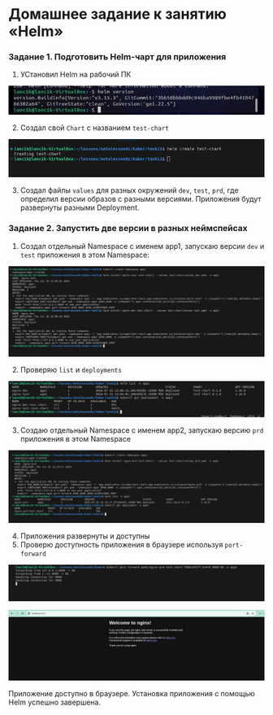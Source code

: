 # Домашнее задание к занятию «Helm»

### Задание 1. Подготовить Helm-чарт для приложения

1. УСтановил Helm на рабочий ПК

![as](./images/helm%20version.jpg)

2. Создал свой `Chart` с названием `test-chart`

![as](./images/create%20chart%20task1.jpg)

3. Создал файлы `values` для разных окружений `dev`, `test`, `prd`, где определил версии образов с разными версиями. Приложения будут развернуты разными Deployment.

### Задание 2. Запустить две версии в разных неймспейсах

1. Создал отдельный Namespace с именем app1, запускаю версии `dev` и `test` приложения в этом Namespace:

![as](./images/create%20ns%20and%20install%20charts%20task2.jpg)

2. Проверяю `list` и `deployments`

![as](./images/check%20resault%20task2.jpg)

3. Создаю отдельный Namespace с именем app2, запускаю версию `prd` приложения в этом Namespace

![as](./images/create%20chart%20ns%20app2%20adn%20check%20task2.jpg)

4. Приложения развернуты и доступны
5. Проверю доступность приложения в браузере используя `port-forward`

![as](./images/port%20forward.jpg)

![as](./images/check%20soft%20in%20browser.jpg)

Приложение доступно в браузере. Установка приложения с помощью Helm успешно завершена.